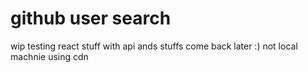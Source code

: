 
# github user search

wip testing react stuff with api ands stuffs come back later
:)
not local machnie using cdn
